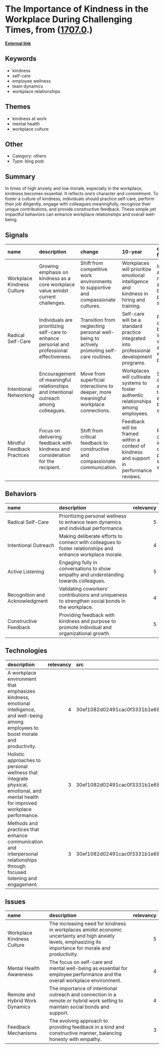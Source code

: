 # __The Importance of Kindness in the Workplace During Challenging Times__, from ([1707.0](https://kghosh.substack.com/p/1707.0).)

__[External link](https://hbr.org/2023/07/why-kindness-at-work-pays-off)__



## Keywords

* kindness
* self-care
* employee wellness
* team dynamics
* workplace relationships

## Themes

* kindness at work
* mental health
* workplace culture

## Other

* Category: others
* Type: blog post

## Summary

In times of high anxiety and low morale, especially in the workplace, kindness becomes essential. It reflects one’s character and commitment. To foster a culture of kindness, individuals should practice self-care, perform their job diligently, engage with colleagues meaningfully, recognize their unique contributions, and provide constructive feedback. These simple yet impactful behaviors can enhance workplace relationships and overall well-being.

## Signals

| name                       | description                                                                                | change                                                                                   | 10-year                                                                                  | driving-force                                                                     |   relevancy |
|:---------------------------|:-------------------------------------------------------------------------------------------|:-----------------------------------------------------------------------------------------|:-----------------------------------------------------------------------------------------|:----------------------------------------------------------------------------------|------------:|
| Workplace Kindness Culture | Growing emphasis on kindness as a core workplace value amidst current challenges.          | Shift from competitive work environments to supportive and compassionate cultures.       | Workplaces will prioritize emotional intelligence and kindness in hiring and training.   | Increased awareness of mental health and well-being in professional settings.     |           4 |
| Radical Self-Care          | Individuals are prioritizing self-care to enhance personal and professional effectiveness. | Transition from neglecting personal well-being to actively promoting self-care routines. | Self-care will be a standard practice integrated into professional development programs. | Recognition of the link between individual well-being and workplace productivity. |           4 |
| Intentional Networking     | Encouragement of meaningful relationships and intentional outreach among colleagues.       | Move from superficial interactions to deeper, more meaningful workplace connections.     | Workplaces will cultivate systems to foster authentic relationships among employees.     | Shift towards collaboration and teamwork as essential to business success.        |           3 |
| Mindful Feedback Practices | Focus on delivering feedback with kindness and consideration for the recipient.            | Shift from critical feedback to constructive and compassionate communication.            | Feedback will be framed within a context of kindness and support in performance reviews. | Recognition of the importance of psychological safety in the workplace.           |           4 |

## Behaviors

| name                           | description                                                                                                |   relevancy |
|:-------------------------------|:-----------------------------------------------------------------------------------------------------------|------------:|
| Radical Self-Care              | Prioritizing personal wellness to enhance team dynamics and individual performance.                        |           5 |
| Intentional Outreach           | Making deliberate efforts to connect with colleagues to foster relationships and enhance workplace morale. |           4 |
| Active Listening               | Engaging fully in conversations to show empathy and understanding towards colleagues.                      |           5 |
| Recognition and Acknowledgment | Validating coworkers' contributions and uniqueness to strengthen social bonds in the workplace.            |           4 |
| Constructive Feedback          | Providing feedback with kindness and purpose to promote individual and organizational growth.              |           5 |

## Technologies

| description                                                                                                                                |   relevancy | src                              |
|:-------------------------------------------------------------------------------------------------------------------------------------------|------------:|:---------------------------------|
| A workplace environment that emphasizes kindness, emotional intelligence, and well-being among employees to boost morale and productivity. |           4 | 30ef1082d02491cac0f3331b1e684642 |
| Holistic approaches to personal wellness that integrate physical, emotional, and mental health for improved workplace performance.         |           3 | 30ef1082d02491cac0f3331b1e684642 |
| Methods and practices that enhance communication and interpersonal relationships through focused listening and engagement.                 |           3 | 30ef1082d02491cac0f3331b1e684642 |

## Issues

| name                            | description                                                                                                                                                 |   relevancy |
|:--------------------------------|:------------------------------------------------------------------------------------------------------------------------------------------------------------|------------:|
| Workplace Kindness Culture      | The increasing need for kindness in workplaces amidst economic uncertainty and high anxiety levels, emphasizing its importance for morale and productivity. |           5 |
| Mental Health Awareness         | The focus on self-care and mental well-being as essential for employee performance and the overall workplace environment.                                   |           4 |
| Remote and Hybrid Work Dynamics | The importance of intentional outreach and connection in a remote or hybrid work setting to maintain social bonds and support.                              |           4 |
| Feedback Mechanisms             | The evolving approach to providing feedback in a kind and constructive manner, balancing honesty with empathy.                                              |           3 |